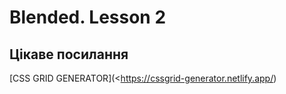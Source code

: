 # Blended. Lesson 2

## Цікаве посилання

[CSS GRID GENERATOR](<https://cssgrid-generator.netlify.app/)
